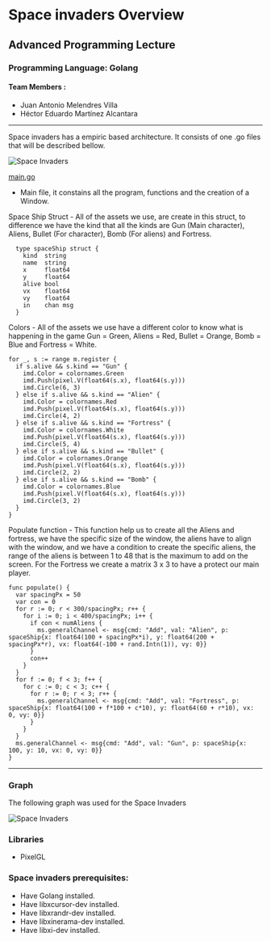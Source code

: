 # Space invaders Overview
## Advanced Programming Lecture

### Programming Language: Golang
#### Team Members :
* Juan Antonio Melendres Villa
* Héctor Eduardo Martínez Alcantara


************************

Space invaders has a empiric based architecture. It consists of one .go files that will be described bellow.

![Space Invaders](space-invaders.png)

[main.go](spaceInvadersWithGoRoutines)
- Main file, it constains all the program, functions and the creation of a Window.

Space Ship Struct - All of the assets we use, are create in this struct, to difference we have the kind that all the kinds are Gun (Main character), Aliens, Bullet (For character), Bomb (For aliens) and Fortress.

```
  type spaceShip struct {
    kind  string
    name  string
    x     float64
    y     float64
    alive bool
    vx    float64
    vy    float64
    in    chan msg
  }
```

Colors - All of the assets we use have a different color to know what is happening in the game Gun = Green, Aliens = Red, Bullet = Orange, Bomb = Blue and Fortress = White.

```
for _, s := range m.register {
  if s.alive && s.kind == "Gun" {
    imd.Color = colornames.Green
    imd.Push(pixel.V(float64(s.x), float64(s.y)))
    imd.Circle(6, 3)
  } else if s.alive && s.kind == "Alien" {
    imd.Color = colornames.Red
    imd.Push(pixel.V(float64(s.x), float64(s.y)))
    imd.Circle(4, 2)
  } else if s.alive && s.kind == "Fortress" {
    imd.Color = colornames.White
    imd.Push(pixel.V(float64(s.x), float64(s.y)))
    imd.Circle(5, 4)
  } else if s.alive && s.kind == "Bullet" {
    imd.Color = colornames.Orange
    imd.Push(pixel.V(float64(s.x), float64(s.y)))
    imd.Circle(2, 2)
  } else if s.alive && s.kind == "Bomb" {
    imd.Color = colornames.Blue
    imd.Push(pixel.V(float64(s.x), float64(s.y)))
    imd.Circle(3, 2)
  }
}
```

Populate function - This function help us to create all the Aliens and fortress, we have the specific size of the window, the aliens have to align with the window, and we have a condition to create the specific aliens, the range of the aliens is between 1 to 48 that is the maximum to add on the screen. For the Fortress we create a matrix 3 x 3 to have a protect our main player.

```
func populate() {
  var spacingPx = 50
  var con = 0
  for r := 0; r < 300/spacingPx; r++ {
    for i := 0; i < 400/spacingPx; i++ {
      if con < numAliens {
        ms.generalChannel <- msg{cmd: "Add", val: "Alien", p: spaceShip{x: float64(100 + spacingPx*i), y: float64(200 + spacingPx*r), vx: float64(-100 + rand.Intn(1)), vy: 0}}
      }
      con++
    }
  }
  for f := 0; f < 3; f++ {
    for c := 0; c < 3; c++ {
      for r := 0; r < 3; r++ {
        ms.generalChannel <- msg{cmd: "Add", val: "Fortress", p: spaceShip{x: float64(100 + f*100 + c*10), y: float64(60 + r*10), vx: 0, vy: 0}}
      }
    }
  }
  ms.generalChannel <- msg{cmd: "Add", val: "Gun", p: spaceShip{x: 100, y: 10, vx: 0, vy: 0}}
}
```

***************************

### Graph

The following graph was used for the Space Invaders

![Space Invaders](spaceInvaders.png)

### Libraries
- PixelGL

### Space invaders prerequisites:
- Have Golang installed.
- Have libxcursor-dev installed.
- Have libxrandr-dev installed.
- Have libxinerama-dev installed.
- Have libxi-dev installed.